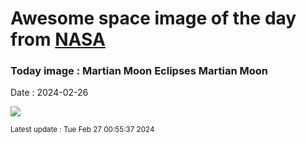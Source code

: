 
# Awesome space image of the day from [NASA](https://api.nasa.gov/)

### Today image : Martian Moon Eclipses Martian Moon
Date : 2024-02-26

![](https://youtube.com/embed/hwQTH0IGrwE?rel=0)

<small>Latest update : Tue Feb 27 00:55:37 2024</small>
        